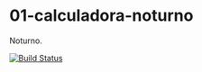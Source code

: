 01-calculadora-noturno
======================

Noturno.

[![Build Status](https://travis-ci.org/farmella/01-calculadora-noturno.svg?branch=master)](https://travis-ci.org/farmella/01-calculadora-noturno)
